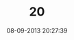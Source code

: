 ---
layout: post
title:  "20"
date: 08-09-2013 20:27:39
categories: jekyll update
language: 'ru'
image: 020.png
---